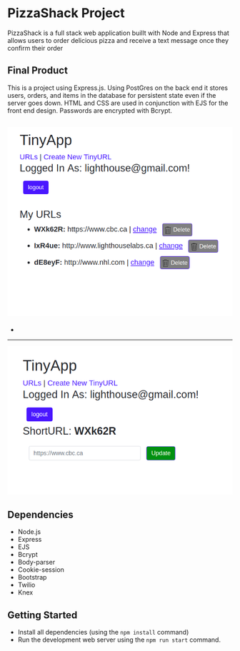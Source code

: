# PizzaShack Project

PizzaShack is a full stack web application buillt with Node and Express that allows users to order delicious pizza and receive a text message once they confirm their order

## Final Product
This is a project using Express.js. Using PostGres on the back end it stores users, orders, and items in the database for persistent state even if the server goes down. HTML and CSS are used in conjunction with EJS for the front end design. Passwords are encrypted with Bcrypt.

!["Screenshot of URLs page"](https://github.com/nnewburg/expressTutorial/blob/master/docs/tinyApp1.png?raw=true)
--------------------------------------------------------
-
--------------------------------------------------------
!["Screenshot of URLs page"](https://github.com/nnewburg/expressTutorial/blob/master/docs/tinyApp2.png?raw=true)

## Dependencies
- Node.js
- Express
- EJS
- Bcrypt
- Body-parser
- Cookie-session
- Bootstrap
- Twilio
- Knex

## Getting Started
- Install all dependencies (using the `npm install` command)
- Run the development web server using the `npm run start` command.

